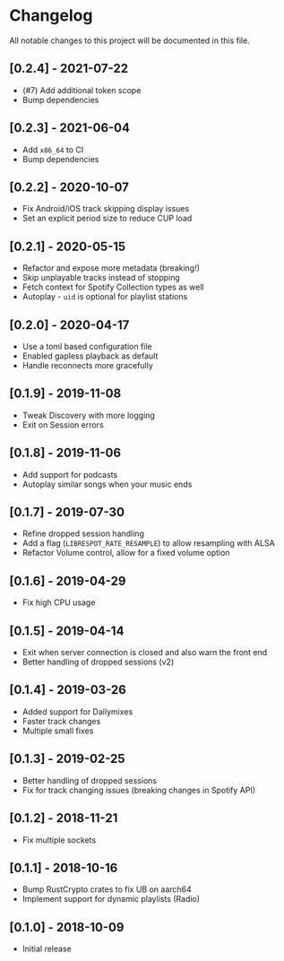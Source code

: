 # Changelog
All notable changes to this project will be documented in this file.

<!--
### Changed
- -->
## [0.2.4] - 2021-07-22
- (#7) Add additional token scope
- Bump dependencies 

## [0.2.3] - 2021-06-04
- Add `x86_64` to CI
- Bump dependencies 

## [0.2.2] - 2020-10-07
- Fix Android/iOS track skipping display issues 
- Set an explicit period size to reduce CUP load

## [0.2.1] - 2020-05-15
- Refactor and expose more metadata (breaking!)
- Skip unplayable tracks instead of stopping 
- Fetch context for Spotify Collection types as well
- Autoplay - `uid` is optional for playlist stations 

## [0.2.0] - 2020-04-17
- Use a toml based configuration file 
- Enabled gapless playback as default 
- Handle reconnects more gracefully 

## [0.1.9] - 2019-11-08
- Tweak Discovery with more logging
- Exit on Session errors

## [0.1.8] - 2019-11-06
- Add support for podcasts
- Autoplay similar songs when your music ends
 
## [0.1.7] - 2019-07-30
- Refine dropped session handling 
- Add a flag (`LIBRESPOT_RATE_RESAMPLE`) to allow resampling with ALSA
- Refactor Volume control, allow for a fixed volume option 

## [0.1.6] - 2019-04-29
- Fix high CPU usage 

## [0.1.5] - 2019-04-14
- Exit when server connection is closed and also warn the front end
- Better handling of dropped sessions (v2)

## [0.1.4] - 2019-03-26
- Added support for Dailymixes
- Faster track changes
- Multiple small fixes

## [0.1.3] - 2019-02-25
- Better handling of dropped sessions
- Fix for track changing issues (breaking changes in Spotify API)

## [0.1.2] - 2018-11-21
- Fix multiple sockets

## [0.1.1] - 2018-10-16
- Bump RustCrypto crates to fix UB on aarch64
- Implement support for dynamic playlists (Radio)

## [0.1.0] - 2018-10-09
- Initial release
